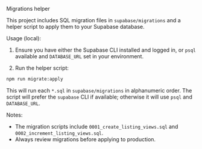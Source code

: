 Migrations helper

This project includes SQL migration files in `supabase/migrations` and a helper script to apply them to your Supabase database.

Usage (local):

1) Ensure you have either the Supabase CLI installed and logged in, or `psql` available and `DATABASE_URL` set in your environment.

2) Run the helper script:

```bash
npm run migrate:apply
```

This will run each `*.sql` in `supabase/migrations` in alphanumeric order. The script will prefer the `supabase` CLI if available; otherwise it will use `psql` and `DATABASE_URL`.

Notes:
- The migration scripts include `0001_create_listing_views.sql` and `0002_increment_listing_views.sql`.
- Always review migrations before applying to production.
